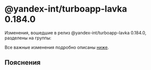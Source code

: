 # @yandex-int/turboapp-lavka 0.184.0

<!-- ЧЕЛОВЕЧЕСКОЕ ВСТУПЛЕНИЕ -->

Изменения, вошедшие в релиз @yandex-int/turboapp-lavka 0.184.0, разделены на группы:

Все важные изменения подробно описаны [ниже](#Пояснения).

## Пояснения


